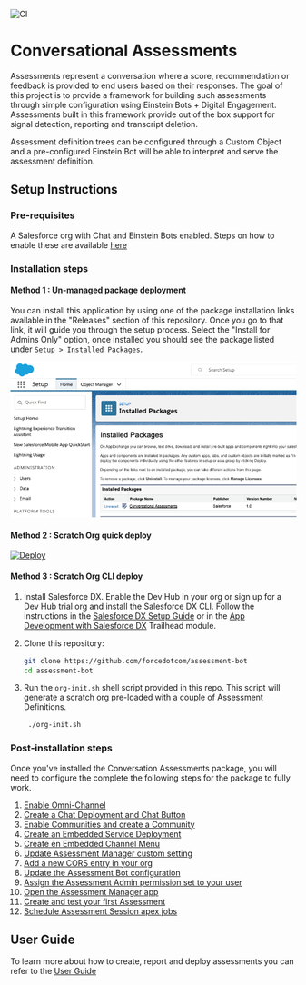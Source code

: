 ![CI](https://github.com/forcedotcom/assessment-bot/workflows/CI/badge.svg)

# Conversational Assessments

Assessments represent a conversation where a score, recommendation or feedback is provided to end users based on their responses. The goal of this project is to provide a framework for building such assessments through simple configuration using Einstein Bots + Digital Engagement. Assessments built in this framework provide out of the box support for signal detection, reporting and transcript deletion. 

Assessment definition trees can be configured through a Custom Object and a pre-configured Einstein Bot will be able to interpret and serve the assessment definition.

## Setup Instructions


### Pre-requisites

A Salesforce org with Chat and Einstein Bots enabled. Steps on how to enable these are available [here](docs/guides/PreRequisites.md)

### Installation steps

#### Method 1 : Un-managed package deployment

You can install this application by using one of the package installation links available in the "Releases" section of this repository. 
Once you go to that link, it will guide you through the setup process. Select the "Install for Admins Only" option, once installed you should see the package listed under `Setup > Installed Packages`.

![Package Install Wizard2](/docs/images/package/install-2.png?raw=true)

#### Method 2 : Scratch Org quick deploy

[![Deploy](https://deploy-to-sfdx.com/dist/assets/images/DeployToSFDX.svg)](https://deploy-to-sfdx.com/)

#### Method 3 : Scratch Org CLI deploy

1. Install Salesforce DX. Enable the Dev Hub in your org or sign up for a Dev Hub trial org and install the Salesforce DX CLI. Follow the instructions in the [Salesforce DX Setup Guide](https://developer.salesforce.com/docs/atlas.en-us.sfdx_setup.meta/sfdx_setup/sfdx_setup_intro.htm?search_text=trial%20hub%20org) or in the [App Development with Salesforce DX](https://trailhead.salesforce.com/modules/sfdx_app_dev) Trailhead module.

1. Clone this repository:

   ```bash
   git clone https://github.com/forcedotcom/assessment-bot
   cd assessment-bot
   ```

1. Run the `org-init.sh` shell script provided in this repo. This script will generate a scratch org pre-loaded with a couple of Assessment Definitions.

   ```bash
    ./org-init.sh
   ```

### Post-installation steps

Once you've installed the Conversation Assessments package, you will need to configure the complete the following steps for the package to fully work.

1. [Enable Omni-Channel](docs/guides/Omni.md)
2. [Create a Chat Deployment and Chat Button](docs/guides/Chat.md)
3. [Enable Communities and create a Community](docs/guides/Communities.md)
4. [Create an Embedded Service Deployment](docs/guides/EmbeddedService.md)
5. [Create en Embedded Channel Menu](docs/guides/EmbeddedChatMenu.md)
6. [Update Assessment Manager custom setting](docs/guides/CustomSetting.md)
7. [Add a new CORS entry in your org](docs/guides/CORS.md)
8. [Update the Assessment Bot configuration](docs/guides/BotConfig.md)
9. [Assign the Assessment Admin permission set to your user](docs/guides/AdminPermSet.md)
10. [Open the Assessment Manager app](docs/guides/AssessmentManagerApp.md)
11. [Create and test your first Assessment](docs/guides/HelloWorldAssessment.md)
12. [Schedule Assessment Session apex jobs](docs/guides/AssessmentScheduledJob.md)

## User Guide

To learn more about how to create, report and deploy assessments you can refer to the [User Guide](docs/guides/UserGuide.md)
